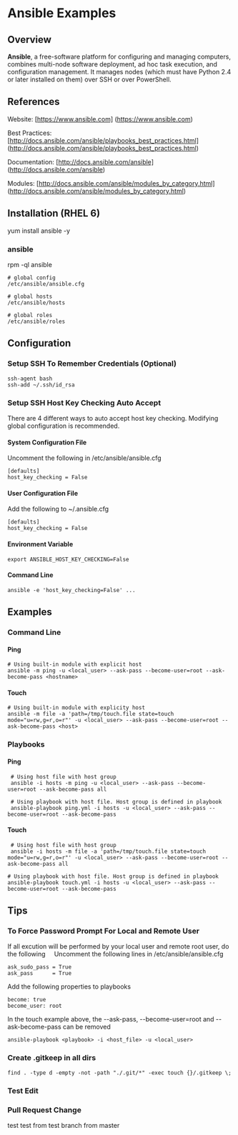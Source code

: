 # Ansible Examples

## Overview

**Ansible**, a free-software platform for configuring and managing computers, combines multi-node software deployment, ad hoc task execution, and configuration management. It manages nodes (which must have Python 2.4 or later installed on them) over SSH or over PowerShell.

## References

Website: [https://www.ansible.com] (https://www.ansible.com)

Best Practices: [http://docs.ansible.com/ansible/playbooks_best_practices.html]
(http://docs.ansible.com/ansible/playbooks_best_practices.html)

Documentation: [http://docs.ansible.com/ansible] (http://docs.ansible.com/ansible)

Modules: [http://docs.ansible.com/ansible/modules_by_category.html] (http://docs.ansible.com/ansible/modules_by_category.html)

## Installation (RHEL 6)

yum install ansible -y

### ansible

rpm -ql ansible    

    # global config    
    /etc/ansible/ansible.cfg    

    # global hosts    
    /etc/ansible/hosts    
    
    # global roles    
    /etc/ansible/roles
    
## Configuration

### Setup SSH To Remember Credentials (Optional)  
    
    ssh-agent bash    
    ssh-add ~/.ssh/id_rsa
    
### Setup SSH Host Key Checking Auto Accept

There are 4 different ways to auto accept host key checking. Modifying global configuration is recommended.

#### System Configuration File

Uncomment the following in /etc/ansible/ansible.cfg    
    
    [defaults]    
    host_key_checking = False
    
#### User Configuration File

Add the following to ~/.ansible.cfg    
 
    [defaults]    
    host_key_checking = False
    
#### Environment Variable    
    
    export ANSIBLE_HOST_KEY_CHECKING=False
    
#### Command Line    

    ansible -e 'host_key_checking=False' ...
    
## Examples

### Command Line 

#### Ping
    
    # Using built-in module with explicit host    
    ansible -m ping -u <local_user> --ask-pass --become-user=root --ask-become-pass <hostname>    
    
#### Touch

    # Using built-in module with explicity host    
    ansible -m file -a 'path=/tmp/touch.file state=touch mode="u=rw,g=r,o=r"' -u <local_user> --ask-pass --become-user=root --ask-become-pass <host>

### Playbooks

#### Ping 

     # Using host file with host group    
     ansible -i hosts -m ping -u <local_user> --ask-pass --become-user=root --ask-become-pass all

     # Using playbook with host file. Host group is defined in playbook    
     ansible-playbook ping.yml -i hosts -u <local_user> --ask-pass --become-user=root --ask-become-pass

#### Touch
     
     # Using host file with host group    
     ansible -i hosts -m file -a 'path=/tmp/touch.file state=touch mode="u=rw,g=r,o=r"' -u <local_user> --ask-pass --become-user=root --ask-become-pass all

    # Using playbook with host file. Host group is defined in playbook    
    ansible-playbook touch.yml -i hosts -u <local_user> --ask-pass --become-user=root --ask-become-pass

## Tips

### To Force Password Prompt For Local and Remote User

If all excution will be performed by your local user and remote root user, do the following
    
Uncomment the following lines in /etc/ansible/ansible.cfg 
    
    ask_sudo_pass = True    
    ask_pass      = True

Add the following properties to playbooks

    become: true    
    become_user: root

In the touch example above, the --ask-pass, --become-user=root and --ask-become-pass can be removed

    ansible-playbook <playbook> -i <host_file> -u <local_user>
    
### Create .gitkeep in all dirs

    find . -type d -empty -not -path "./.git/*" -exec touch {}/.gitkeep \;

### Test Edit

### Pull Request Change
test
test from test branch
from master
